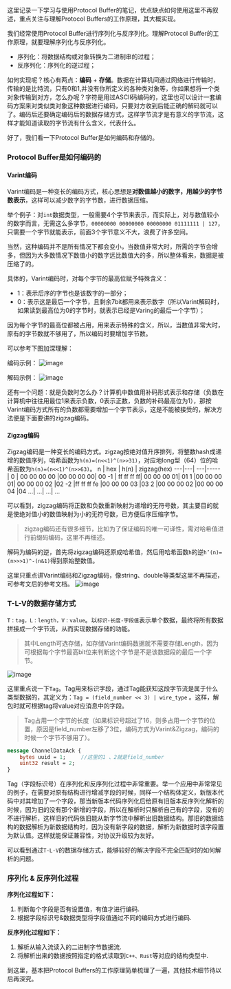 这里记录一下学习与使用Protocol Buffer的笔记，优点缺点如何使用这里不再叙述，重点关注与理解Protocol Buffers的工作原理，其大概实现。

我们经常使用Protocol Buffer进行序列化与反序列化。理解Protocol Buffer的工作原理，就要理解序列化与反序列化。
- 序列化：将数据结构或对象转换为二进制串的过程；
- 反序列化：序列化的逆过程；

如何实现呢？核心有两点：**编码** + **存储**。数据在计算机间通过网络进行传输时，传输的是比特流，只有0和1,并没有你所定义的各种类对象等，你如果想将一个类对象传输到对方，怎么办呢？字符是用过ASCII码编码的，这里也可以设计一套编码方案来对类似类对象这种数据进行编码，只要对方收到后能正确的解码就可以了。编码后还要确定编码后的数据存储方式，这样字节流才是有意义的字节流，这样才能知道读取的字节流有什么含义，代表什么。

好了，我们看一下Protocol Buffer是如何编码和存储的。
### Protocol Buffer是如何编码的
#### Varint编码
Varint编码是一种变长的编码方式，核心思想是**对数值越小的数字，用越少的字节数表示**，这样可以减少数字的字节数，进行数据压缩。

举个例子：对`int`数据类型，一般需要4个字节来表示，而实际上，对与数值较小的数字而言，无需这么多字节，`00000000 00000000 00000000 01111111 | 127`，只需要一个字节就能表示，前面3个字节意义不大，浪费了许多空间。

当然，这种编码并不是所有情况下都会变小，当数值非常大时，所需的字节会增多，但因为大多数情况下数值小的数字远比数值大的多，所以整体看来，数据是被压缩了的。

具体的，Varint编码时，对每个字节的最高位赋予特殊含义：
- 1：表示后序的字节也是该数字的一部分；
- 0：表示这是最后一个字节，且剩余7bit都用来表示数字（所以Varint解码时，如果读到最高位为0的字节时，就表示已经是Varing的最后一个字节）；

因为每个字节的最高位都被占用，用来表示特殊的含义，所以，当数值非常大时，原有的字节数就不够用了，所以编码时要增加字节数。

可以参考下图加深理解：

编码示例：
![image](https://imgconvert.csdnimg.cn/aHR0cHM6Ly91cGxvYWQtaW1hZ2VzLmppYW5zaHUuaW8vdXBsb2FkX2ltYWdlcy85NDQzNjUtM2U4OWViOWM1MjU2OWZhNS5wbmc?x-oss-process=image/format,png)

解码示例：
![image](https://imgconvert.csdnimg.cn/aHR0cHM6Ly91cGxvYWQtaW1hZ2VzLmppYW5zaHUuaW8vdXBsb2FkX2ltYWdlcy85NDQzNjUtMmMwOGRkNTZiZmUwY2JhNS5wbmc?x-oss-process=image/format,png)

还有一个问题：就是负数时怎么办？计算机中数值用补码形式表示和存储（负数在计算机中往往用最位1来表示负数，0表示正数，负数的补码最高位为1），那按Varint编码方式所有的负数都需要增加一个字节表示，这是不能被接受的，解决方法便是下面要讲的zigzag编码。

#### Zigzag编码
Zigzag编码是一种变长的编码方式。zigzag按绝对值升序排列，将整数hash成递增的数值序列，哈希函数为`h(n)=(n<<1)^(n>>31)`，对应地long型（64）位的哈希函数为`h(n)=(n<<1)^(n>>63)`。
 n | hex | h(n) | zigzag(hex) 
---|---| ---|-----
| 0 | 00 00 00 00	|00 00 00 00|	00 
-1 | ff ff ff ff|	00 00 00 01|	01
1	|00 00 00 01|	00 00 00 02	|02
-2	|ff ff ff fe	|00 00 00 03	|03
2	|00 00 00 02	|00 00 00 04	|04
...|	...|	...|	...

可以看到，zigzag编码将正数和负数重新映射为递增的无符号数，其主要目的就是使绝对值小的数值映射为小的无符号数，已方便后序压缩字节。

>zigzag编码还有很多细节，比如为了保证编码的唯一可译性，需对哈希值进行前缀码编码，这里不再细述。

解码为编码的逆，首先将zigzag编码还原成哈希值，然后用哈希函数`h`的逆`h’(n)=(n>>>1)^-(n&1)`得到原始整数值。


这里只重点讲Varint编码和Zigzag编码，像string、double等类型这里不再描述，可参考文后的参考文档。
![image](https://imgconvert.csdnimg.cn/aHR0cHM6Ly91cGxvYWQtaW1hZ2VzLmppYW5zaHUuaW8vdXBsb2FkX2ltYWdlcy85NDQzNjUtN2YyODhmN2FlZjdkNmQxNS5wbmc?x-oss-process=image/format,png)

### T-L-V的数据存储方式
`T：tag，L：length，V：value`。以`标识-长度-字段值`表示单个数据，最终将所有数据拼接成一个字节流，从而实现数据存储的功能。
> 其中Length可选存储，如存储Varint编码数据就不需要存储Length，因为可根据每个字节最高bit位来判断这个字节是不是该数据段的最后一个字节。

![image](https://imgconvert.csdnimg.cn/aHR0cHM6Ly91cGxvYWQtaW1hZ2VzLmppYW5zaHUuaW8vdXBsb2FkX2ltYWdlcy85NDQzNjUtMDlkMDhiMmNmNjYxZDBjZS5wbmc?x-oss-process=image/format,png)

这里重点说一下`Tag`。Tag用来标识字段，通过Tag能获知这段字节流是属于什么类型数据的，其定义为：`Tag = (field_number << 3) | wire_type`
。这样，解包时就可根据tag将value对应消息中的字段。
>Tag占用一个字节的长度（如果标识号超过了16，则多占用一个字节的位置，原因是field_number左移了3位，编码方式为Varint&Zigzag，编码的时候一个字节不够用了）。

```proto
message ChannelDataAck {
    bytes uuid = 1;     //这里的1 、2就是field_number
    uint32 result = 2;  
}
```
Tag（字段标识号）在序列化和反序列化过程中非常重要。举一个应用中非常常见的例子，在需要对原有结构进行增减字段的时候，同样一个结构体定义，新版本代码中对其增加了一个字段，那当新版本代码序列化后给原有旧版本反序列化解析的时候，因为旧的没有那个新增的字段，所以在解析时只解析自己有的字段，没有的不进行解析，这样旧的代码依旧能从新字节流中解析出旧数据结构。那旧的数据结构的数据解析为新数据结构时，因为没有新字段的数据，解析为新数据时该字段置为默认值。这样就能保证兼容性，对协议升级较为友好。

可以看到通过`T-L-V`的数据存储方式，能够较好的解决字段不完全匹配时的如何解析的问题。


### 序列化 & 反序列化过程

**序列化过程如下：**
1. 判断每个字段是否有设置值，有值才进行编码.
2. 根据字段标识号&数据类型将字段值通过不同的编码方式进行编码.

**反序列化过程如下：**
1. 解析从输入流读入的二进制字节数据流.
2. 将解析出来的数据按照指定的格式读取到`C++、Rust`等对应的结构类型中.



到这里，基本把Protocol Buffers的工作原理简单梳理了一遍，其他技术细节待以后再深究。


